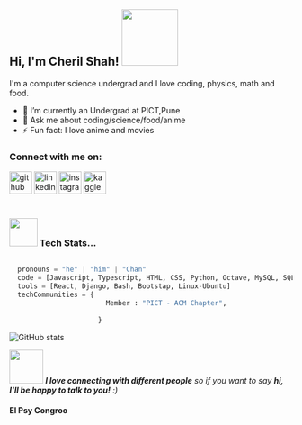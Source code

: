 <h2> Hi, I'm Cheril Shah! <img src=https://media.giphy.com/media/zwDNti5vWFujS/giphy.gif width="100" width="50"></h2>

<!--
**Cheril311/Cheril311** is a ✨ _special_ ✨ repository because its `README.md` (this file) appears on your GitHub profile.


-->
I'm a computer science undergrad and I love coding, physics, math and food.

- 🔭 I’m currently an Undergrad at PICT,Pune
- 💬 Ask me about coding/science/food/anime
- ⚡ Fun fact: I love anime and movies


### Connect with me on:

[<img src='https://cdn.jsdelivr.net/npm/simple-icons@3.0.1/icons/github.svg' alt='github' height='40'>](https://github.com/Cheril311)  [<img src="https://img.icons8.com/color/96/000000/linkedin.png" alt="linkedin" height='40'>](https://www.linkedin.com/in/cheril-shah-ab244bb6/)  [<img src="https://img.icons8.com/color/96/000000/instagram-new.png" alt="instagram" height='40'>](https://www.instagram.com/jalebiwalo/)  [<img src='https://camo.githubusercontent.com/58fbbbc46e277616eda18c466e33ced522087d0a1b3b1bee60c21133324f85b8/68747470733a2f2f696d672e69636f6e73382e636f6d2f77696e646f77732f33322f3461393065322f6b6167676c652e706e67' alt='kaggle' height='40'>](https://www.kaggle.com/cherilshah)  
</br>


### <img src="https://media.giphy.com/media/26n7b7PjSOZJwVCmY/giphy.gif" width="50"> Tech Stats...  

```python

  pronouns = "he" | "him" | "Chan" 
  code = [Javascript, Typescript, HTML, CSS, Python, Octave, MySQL, SQLite, C++]
  tools = [React, Django, Bash, Bootstap, Linux-Ubuntu]
  techCommunities = {
                        Member : "PICT - ACM Chapter",
                        
                      }

```



![GitHub stats](https://github-readme-stats.vercel.app/api?username=Cheril311&show_icons=true&count_private=true&title_color=ffc857&icon_color=8ac926&text_color=daf7dc&bg_color=151515&hide=["stars"])  

<img src="https://media.giphy.com/media/LnQjpWaON8nhr21vNW/giphy.gif" width="60"> <em><b>I love connecting with different people</b> so if you want to say <b>hi, I'll be happy to talk to you!</b> :)</em>

#### El Psy Congroo
